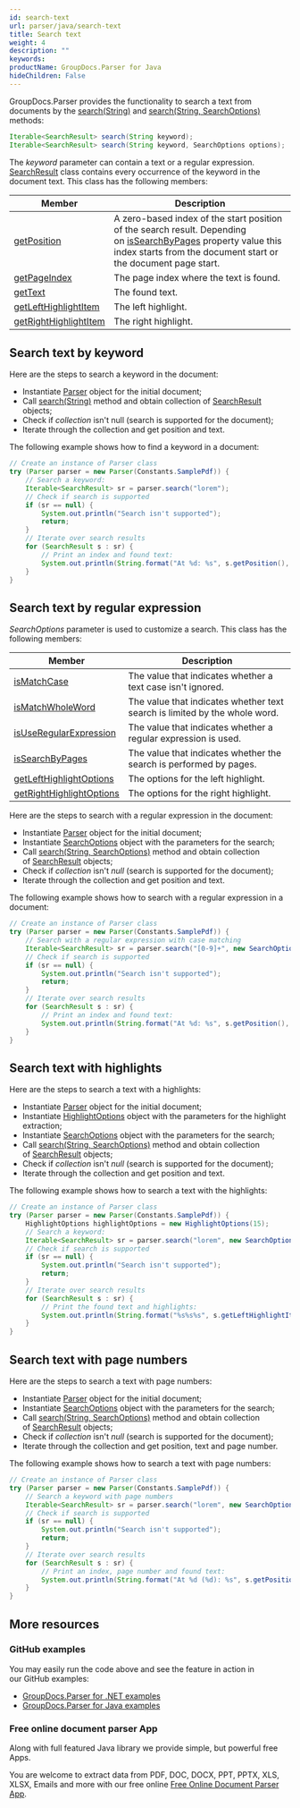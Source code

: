 ```yaml
---
id: search-text
url: parser/java/search-text
title: Search text
weight: 4
description: ""
keywords: 
productName: GroupDocs.Parser for Java
hideChildren: False
---
```

GroupDocs.Parser provides the functionality to search a text from documents by the [search(String)](https://apireference.groupdocs.com/java/parser/com.groupdocs.parser/Parser#search(java.lang.String)) and [search(String, SearchOptions)](https://apireference.groupdocs.com/java/parser/com.groupdocs.parser/Parser#search(java.lang.String,%20com.groupdocs.parser.options.SearchOptions)) methods:

```java
Iterable<SearchResult> search(String keyword);
Iterable<SearchResult> search(String keyword, SearchOptions options);
```

The *keyword* parameter can contain a text or a regular expression. [SearchResult](https://apireference.groupdocs.com/java/parser/com.groupdocs.parser.data/SearchResult) class contains every occurrence of the keyword in the document text. This class has the following members:

| Member | Description |
| --- | --- |
| [getPosition](https://apireference.groupdocs.com/java/parser/com.groupdocs.parser.data/SearchResult#getPosition()) | A zero-based index of the start position of the search result. Depending on [isSearchByPages](https://apireference.groupdocs.com/java/parser/com.groupdocs.parser.options/SearchOptions#isSearchByPages()) property value this index starts from the document start or the document page start. |
| [getPageIndex](https://apireference.groupdocs.com/java/parser/com.groupdocs.parser.data/SearchResult#getPageIndex()) | The page index where the text is found. |
| [getText](https://apireference.groupdocs.com/java/parser/com.groupdocs.parser.data/SearchResult#getText()) | The found text. |
| [getLeftHighlightItem](https://apireference.groupdocs.com/java/parser/com.groupdocs.parser.data/SearchResult#getLeftHighlightItem()) | The left highlight. |
| [getRightHighlightItem](https://apireference.groupdocs.com/java/parser/com.groupdocs.parser.data/SearchResult#getRightHighlightItem()) | The right highlight. |

## Search text by keyword

Here are the steps to search a keyword in the document:

*   Instantiate [Parser](https://apireference.groupdocs.com/java/parser/com.groupdocs.parser/Parser) object for the initial document;
*   Call [search(String)](https://apireference.groupdocs.com/java/parser/com.groupdocs.parser/Parser#search(java.lang.String)) method and obtain collection of [SearchResult](https://apireference.groupdocs.com/java/parser/com.groupdocs.parser.data/SearchResult) objects;
*   Check if *collection* isn't null (search is supported for the document);
*   Iterate through the collection and get position and text.

The following example shows how to find a keyword in a document:

```java
// Create an instance of Parser class
try (Parser parser = new Parser(Constants.SamplePdf)) {
    // Search a keyword:
    Iterable<SearchResult> sr = parser.search("lorem");
    // Check if search is supported
    if (sr == null) {
        System.out.println("Search isn't supported");
        return;
    }
    // Iterate over search results
    for (SearchResult s : sr) {
        // Print an index and found text:
        System.out.println(String.format("At %d: %s", s.getPosition(), s.getText()));
    }
}
```

## Search text by regular expression

*SearchOptions* parameter is used to customize a search. This class has the following members:

| Member | Description |
| --- | --- |
| [isMatchCase](https://apireference.groupdocs.com/java/parser/com.groupdocs.parser.options/SearchOptions#isMatchCase()) | The value that indicates whether a text case isn't ignored. |
| [isMatchWholeWord](https://apireference.groupdocs.com/java/parser/com.groupdocs.parser.options/SearchOptions#isMatchWholeWord()) | The value that indicates whether text search is limited by the whole word. |
| [isUseRegularExpression](https://apireference.groupdocs.com/java/parser/com.groupdocs.parser.options/SearchOptions#isUseRegularExpression()) | The value that indicates whether a regular expression is used. |
| [isSearchByPages](https://apireference.groupdocs.com/java/parser/com.groupdocs.parser.options/SearchOptions#isSearchByPages()) | The value that indicates whether the search is performed by pages. |
| [getLeftHighlightOptions](https://apireference.groupdocs.com/java/parser/com.groupdocs.parser.options/SearchOptions#getLeftHighlightOptions()) | The options for the left highlight. |
| [getRightHighlightOptions](https://apireference.groupdocs.com/java/parser/com.groupdocs.parser.options/SearchOptions#getRightHighlightOptions()) | The options for the right highlight. |

Here are the steps to search with a regular expression in the document:

*   Instantiate [Parser](https://apireference.groupdocs.com/java/parser/com.groupdocs.parser/Parser) object for the initial document;
*   Instantiate [SearchOptions](https://apireference.groupdocs.com/java/parser/com.groupdocs.parser.options/SearchOptions) object with the parameters for the search;
*   Call [search(String, SearchOptions)](https://apireference.groupdocs.com/java/parser/com.groupdocs.parser/Parser#search(java.lang.String,%20com.groupdocs.parser.options.SearchOptions)) method and obtain collection of [SearchResult](https://apireference.groupdocs.com/java/parser/com.groupdocs.parser.data/SearchResult) objects;
*   Check if *collection* isn't *null* (search is supported for the document);
*   Iterate through the collection and get position and text.

The following example shows how to search with a regular expression in a document:

```java
// Create an instance of Parser class
try (Parser parser = new Parser(Constants.SamplePdf)) {
    // Search with a regular expression with case matching
    Iterable<SearchResult> sr = parser.search("[0-9]+", new SearchOptions(true, false, true));
    // Check if search is supported
    if (sr == null) {
        System.out.println("Search isn't supported");
        return;
    }
    // Iterate over search results
    for (SearchResult s : sr) {
        // Print an index and found text:
        System.out.println(String.format("At %d: %s", s.getPosition(), s.getText()));
    }
}
```

## Search text with highlights

Here are the steps to search a text with a highlights:

*   Instantiate [Parser](https://apireference.groupdocs.com/java/parser/com.groupdocs.parser/Parser) object for the initial document;
*   Instantiate [HighlightOptions](https://apireference.groupdocs.com/java/parser/com.groupdocs.parser.options/HighlightOptions) object with the parameters for the highlight extraction;
*   Instantiate [SearchOptions](https://apireference.groupdocs.com/java/parser/com.groupdocs.parser.options/SearchOptions) object with the parameters for the search;
*   Call [search(String, SearchOptions)](https://apireference.groupdocs.com/java/parser/com.groupdocs.parser/Parser#search(java.lang.String,%20com.groupdocs.parser.options.SearchOptions)) method and obtain collection of [SearchResult](https://apireference.groupdocs.com/java/parser/com.groupdocs.parser.data/SearchResult) objects;
*   Check if *collection* isn't *null* (search is supported for the document);
*   Iterate through the collection and get position and text.

The following example shows how to search a text with the highlights:

```java
// Create an instance of Parser class
try (Parser parser = new Parser(Constants.SamplePdf)) {
    HighlightOptions highlightOptions = new HighlightOptions(15);
    // Search a keyword:
    Iterable<SearchResult> sr = parser.search("lorem", new SearchOptions(true, false, false, highlightOptions));
    // Check if search is supported
    if (sr == null) {
        System.out.println("Search isn't supported");
        return;
    }
    // Iterate over search results
    for (SearchResult s : sr) {
        // Print the found text and highlights:
        System.out.println(String.format("%s%s%s", s.getLeftHighlightItem().getText(), s.getText(), s.getRightHighlightItem().getText()));
    }
}
```

## Search text with page numbers

Here are the steps to search a text with page numbers:

*   Instantiate [Parser](https://apireference.groupdocs.com/java/parser/com.groupdocs.parser/Parser) object for the initial document;
*   Instantiate [SearchOptions](https://apireference.groupdocs.com/java/parser/com.groupdocs.parser.options/SearchOptions) object with the parameters for the search;
*   Call [search(String, SearchOptions)](https://apireference.groupdocs.com/java/parser/com.groupdocs.parser/Parser#search(java.lang.String,%20com.groupdocs.parser.options.SearchOptions)) method and obtain collection of [SearchResult](https://apireference.groupdocs.com/java/parser/com.groupdocs.parser.data/SearchResult) objects;
*   Check if *collection* isn't *null* (search is supported for the document);
*   Iterate through the collection and get position, text and page number.

The following example shows how to search a text with page numbers:

```java
// Create an instance of Parser class
try (Parser parser = new Parser(Constants.SamplePdf)) {
    // Search a keyword with page numbers
    Iterable<SearchResult> sr = parser.search("lorem", new SearchOptions(false, false, false, true));
    // Check if search is supported
    if (sr == null) {
        System.out.println("Search isn't supported");
        return;
    }
    // Iterate over search results
    for (SearchResult s : sr) {
        // Print an index, page number and found text:
        System.out.println(String.format("At %d (%d): %s", s.getPosition(), s.getPageIndex(), s.getText()));
    }
} 
```

## More resources

### GitHub examples

You may easily run the code above and see the feature in action in our GitHub examples:

*   [GroupDocs.Parser for .NET examples](https://github.com/groupdocs-parser/GroupDocs.Parser-for-.NET)    
*   [GroupDocs.Parser for Java examples](https://github.com/groupdocs-parser/GroupDocs.Parser-for-Java)    

### Free online document parser App

Along with full featured Java library we provide simple, but powerful free Apps.

You are welcome to extract data from PDF, DOC, DOCX, PPT, PPTX, XLS, XLSX, Emails and more with our free online [Free Online Document Parser App](https://products.groupdocs.app/parser).